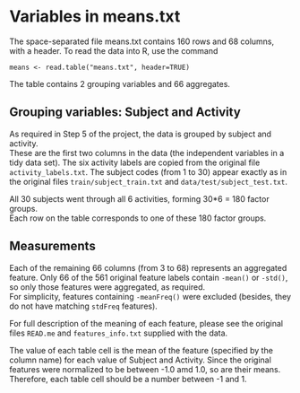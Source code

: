 Variables in means.txt
======================

The space-separated file means.txt contains 160 rows and 68 columns, with a header.  To read the data into R, use the command
```
means <- read.table("means.txt", header=TRUE)
```


The table contains 2 grouping variables and 66 aggregates.

## Grouping variables: Subject and Activity

As required in Step 5 of the project, the data is grouped by subject and activity.  
These are the first two columns in the data (the independent variables in a tidy data set).
The six activity labels are copied from the original file `activity_labels.txt`.
The subject codes (from 1 to 30) appear exactly as in the original files 
`train/subject_train.txt` and 
`data/test/subject_test.txt`.

All 30 subjects went through all 6 activities, forming 30*6 = 180 factor groups.  
Each row on the table corresponds to one of these 180 factor groups.

## Measurements

Each of the remaining 66 columns (from 3 to 68) represents an aggregated feature. 
Only 66 of the 561 original feature labels contain `-mean()` or `-std()`,
so only those features were aggregated, as required.  
For simplicity, features containing `-meanFreq()` were excluded (besides, they do not have matching `stdFreq` features).

For full description of the meaning of each feature, please see the original files `READ.me` and `features_info.txt` supplied with the data.

The value of each table cell is the mean of the feature (specified by the column name) for each value of Subject and Activity.  Since the original features were normalized to be between -1.0 amd 1.0, so are their means.  Therefore, each table cell should be a number between -1 and 1.







